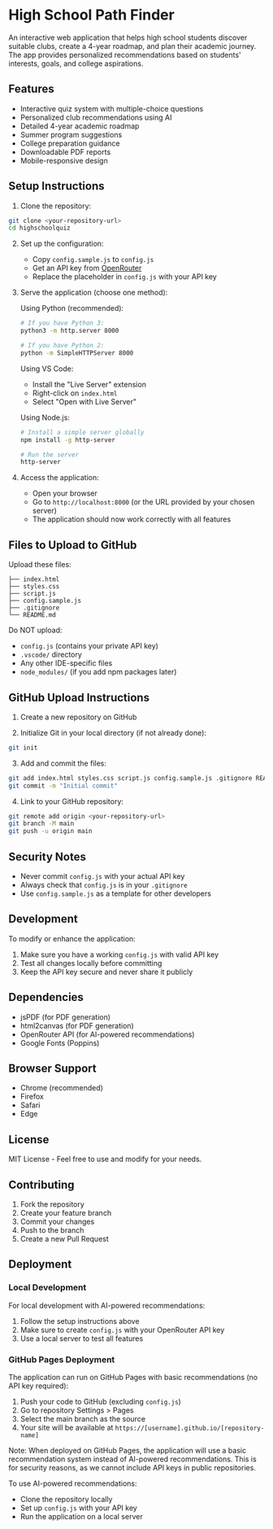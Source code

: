 # High School Path Finder

An interactive web application that helps high school students discover suitable clubs, create a 4-year roadmap, and plan their academic journey. The app provides personalized recommendations based on students' interests, goals, and college aspirations.

## Features

- Interactive quiz system with multiple-choice questions
- Personalized club recommendations using AI
- Detailed 4-year academic roadmap
- Summer program suggestions
- College preparation guidance
- Downloadable PDF reports
- Mobile-responsive design

## Setup Instructions

1. Clone the repository:
```bash
git clone <your-repository-url>
cd highschoolquiz
```

2. Set up the configuration:
   - Copy `config.sample.js` to `config.js`
   - Get an API key from [OpenRouter](https://openrouter.ai/)
   - Replace the placeholder in `config.js` with your API key

3. Serve the application (choose one method):
   
   Using Python (recommended):
   ```bash
   # If you have Python 3:
   python3 -m http.server 8000
   
   # If you have Python 2:
   python -m SimpleHTTPServer 8000
   ```
   
   Using VS Code:
   - Install the "Live Server" extension
   - Right-click on `index.html`
   - Select "Open with Live Server"
   
   Using Node.js:
   ```bash
   # Install a simple server globally
   npm install -g http-server
   
   # Run the server
   http-server
   ```

4. Access the application:
   - Open your browser
   - Go to `http://localhost:8000` (or the URL provided by your chosen server)
   - The application should now work correctly with all features

## Files to Upload to GitHub

Upload these files:
```
├── index.html
├── styles.css
├── script.js
├── config.sample.js
├── .gitignore
└── README.md
```

Do NOT upload:
- `config.js` (contains your private API key)
- `.vscode/` directory
- Any other IDE-specific files
- `node_modules/` (if you add npm packages later)

## GitHub Upload Instructions

1. Create a new repository on GitHub

2. Initialize Git in your local directory (if not already done):
```bash
git init
```

3. Add and commit the files:
```bash
git add index.html styles.css script.js config.sample.js .gitignore README.md
git commit -m "Initial commit"
```

4. Link to your GitHub repository:
```bash
git remote add origin <your-repository-url>
git branch -M main
git push -u origin main
```

## Security Notes

- Never commit `config.js` with your actual API key
- Always check that `config.js` is in your `.gitignore`
- Use `config.sample.js` as a template for other developers

## Development

To modify or enhance the application:
1. Make sure you have a working `config.js` with valid API key
2. Test all changes locally before committing
3. Keep the API key secure and never share it publicly

## Dependencies

- jsPDF (for PDF generation)
- html2canvas (for PDF generation)
- OpenRouter API (for AI-powered recommendations)
- Google Fonts (Poppins)

## Browser Support

- Chrome (recommended)
- Firefox
- Safari
- Edge

## License

MIT License - Feel free to use and modify for your needs.

## Contributing

1. Fork the repository
2. Create your feature branch
3. Commit your changes
4. Push to the branch
5. Create a new Pull Request 

## Deployment

### Local Development
For local development with AI-powered recommendations:
1. Follow the setup instructions above
2. Make sure to create `config.js` with your OpenRouter API key
3. Use a local server to test all features

### GitHub Pages Deployment
The application can run on GitHub Pages with basic recommendations (no API key required):
1. Push your code to GitHub (excluding `config.js`)
2. Go to repository Settings > Pages
3. Select the main branch as the source
4. Your site will be available at `https://[username].github.io/[repository-name]`

Note: When deployed on GitHub Pages, the application will use a basic recommendation system instead of AI-powered recommendations. This is for security reasons, as we cannot include API keys in public repositories.

To use AI-powered recommendations:
- Clone the repository locally
- Set up `config.js` with your API key
- Run the application on a local server 